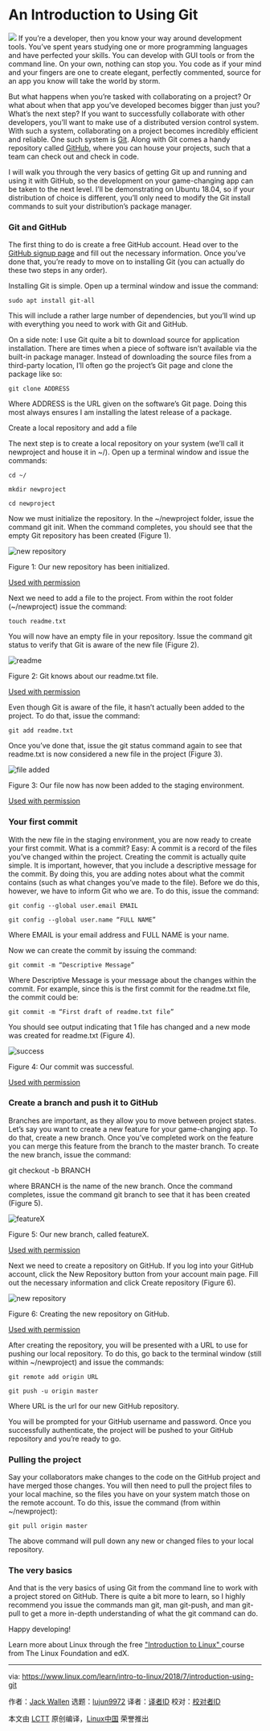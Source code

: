 An Introduction to Using Git
======
![](https://www.linux.com/sites/lcom/files/styles/rendered_file/public/developer-3461405_1920.png?itok=6H3sYe80)
If you’re a developer, then you know your way around development tools. You’ve spent years studying one or more programming languages and have perfected your skills. You can develop with GUI tools or from the command line. On your own, nothing can stop you. You code as if your mind and your fingers are one to create elegant, perfectly commented, source for an app you know will take the world by storm.

But what happens when you’re tasked with collaborating on a project? Or what about when that app you’ve developed becomes bigger than just you? What’s the next step? If you want to successfully collaborate with other developers, you’ll want to make use of a distributed version control system. With such a system, collaborating on a project becomes incredibly efficient and reliable. One such system is [Git][1]. Along with Git comes a handy repository called [GitHub][2], where you can house your projects, such that a team can check out and check in code.

I will walk you through the very basics of getting Git up and running and using it with GitHub, so the development on your game-changing app can be taken to the next level. I’ll be demonstrating on Ubuntu 18.04, so if your distribution of choice is different, you’ll only need to modify the Git install commands to suit your distribution’s package manager.

### Git and GitHub

The first thing to do is create a free GitHub account. Head over to the [GitHub signup page][3] and fill out the necessary information. Once you’ve done that, you’re ready to move on to installing Git (you can actually do these two steps in any order).

Installing Git is simple. Open up a terminal window and issue the command:
```
sudo apt install git-all

```

This will include a rather large number of dependencies, but you’ll wind up with everything you need to work with Git and GitHub.

On a side note: I use Git quite a bit to download source for application installation. There are times when a piece of software isn’t available via the built-in package manager. Instead of downloading the source files from a third-party location, I’ll often go the project’s Git page and clone the package like so:
```
git clone ADDRESS

```

Where ADDRESS is the URL given on the software’s Git page.
Doing this most always ensures I am installing the latest release of a package.

Create a local repository and add a file

The next step is to create a local repository on your system (we’ll call it newproject and house it in ~/). Open up a terminal window and issue the commands:
```
cd ~/

mkdir newproject

cd newproject

```

Now we must initialize the repository. In the ~/newproject folder, issue the command git init. When the command completes, you should see that the empty Git repository has been created (Figure 1).

![new repository][5]

Figure 1: Our new repository has been initialized.

[Used with permission][6]

Next we need to add a file to the project. From within the root folder (~/newproject) issue the command:
```
touch readme.txt

```

You will now have an empty file in your repository. Issue the command git status to verify that Git is aware of the new file (Figure 2).

![readme][8]

Figure 2: Git knows about our readme.txt file.

[Used with permission][6]

Even though Git is aware of the file, it hasn’t actually been added to the project. To do that, issue the command:
```
git add readme.txt

```

Once you’ve done that, issue the git status command again to see that readme.txt is now considered a new file in the project (Figure 3).

![file added][10]

Figure 3: Our file now has now been added to the staging environment.

[Used with permission][6]

### Your first commit

With the new file in the staging environment, you are now ready to create your first commit. What is a commit? Easy: A commit is a record of the files you’ve changed within the project. Creating the commit is actually quite simple. It is important, however, that you include a descriptive message for the commit. By doing this, you are adding notes about what the commit contains (such as what changes you’ve made to the file). Before we do this, however, we have to inform Git who we are. To do this, issue the command:
```
git config --global user.email EMAIL

git config --global user.name “FULL NAME”

```

Where EMAIL is your email address and FULL NAME is your name.

Now we can create the commit by issuing the command:
```
git commit -m “Descriptive Message”

```

Where Descriptive Message is your message about the changes within the commit. For example, since this is the first commit for the readme.txt file, the commit could be:
```
git commit -m “First draft of readme.txt file”

```

You should see output indicating that 1 file has changed and a new mode was created for readme.txt (Figure 4).

![success][12]

Figure 4: Our commit was successful.

[Used with permission][6]

### Create a branch and push it to GitHub

Branches are important, as they allow you to move between project states. Let’s say you want to create a new feature for your game-changing app. To do that, create a new branch. Once you’ve completed work on the feature you can merge this feature from the branch to the master branch. To create the new branch, issue the command:

git checkout -b BRANCH

where BRANCH is the name of the new branch. Once the command completes, issue the command git branch to see that it has been created (Figure 5).

![featureX][14]

Figure 5: Our new branch, called featureX.

[Used with permission][6]

Next we need to create a repository on GitHub. If you log into your GitHub account, click the New Repository button from your account main page. Fill out the necessary information and click Create repository (Figure 6).

![new repository][16]

Figure 6: Creating the new repository on GitHub.

[Used with permission][6]

After creating the repository, you will be presented with a URL to use for pushing our local repository. To do this, go back to the terminal window (still within ~/newproject) and issue the commands:
```
git remote add origin URL

git push -u origin master

```

Where URL is the url for our new GitHub repository.

You will be prompted for your GitHub username and password. Once you successfully authenticate, the project will be pushed to your GitHub repository and you’re ready to go.

### Pulling the project

Say your collaborators make changes to the code on the GitHub project and have merged those changes. You will then need to pull the project files to your local machine, so the files you have on your system match those on the remote account. To do this, issue the command (from within ~/newproject):
```
git pull origin master

```

The above command will pull down any new or changed files to your local repository.

### The very basics

And that is the very basics of using Git from the command line to work with a project stored on GitHub. There is quite a bit more to learn, so I highly recommend you issue the commands man git, man git-push, and man git-pull to get a more in-depth understanding of what the git command can do.

Happy developing!

Learn more about Linux through the free ["Introduction to Linux" ][17]course from The Linux Foundation and edX.

--------------------------------------------------------------------------------

via: https://www.linux.com/learn/intro-to-linux/2018/7/introduction-using-git

作者：[Jack Wallen][a]
选题：[lujun9972](https://github.com/lujun9972)
译者：[译者ID](https://github.com/译者ID)
校对：[校对者ID](https://github.com/校对者ID)

本文由 [LCTT](https://github.com/LCTT/TranslateProject) 原创编译，[Linux中国](https://linux.cn/) 荣誉推出

[a]:https://www.linux.com/users/jlwallen
[1]:https://git-scm.com/
[2]:https://github.com/
[3]:https://github.com/join?source=header-home
[4]:/files/images/git1jpg
[5]:https://www.linux.com/sites/lcom/files/styles/rendered_file/public/git_1.jpg?itok=FKkr5Mrk (new repository)
[6]:https://www.linux.com/licenses/category/used-permission
[7]:/files/images/git2jpg
[8]:https://www.linux.com/sites/lcom/files/styles/rendered_file/public/git_2.jpg?itok=54G9KBHS (readme)
[9]:/files/images/git3jpg
[10]:https://www.linux.com/sites/lcom/files/styles/rendered_file/public/git_3.jpg?itok=KAJwRJIB (file added)
[11]:/files/images/git4jpg
[12]:https://www.linux.com/sites/lcom/files/styles/rendered_file/public/git_4.jpg?itok=qR0ighDz (success)
[13]:/files/images/git5jpg
[14]:https://www.linux.com/sites/lcom/files/styles/rendered_file/public/git_5.jpg?itok=6m9RTWg6 (featureX)
[15]:/files/images/git6jpg
[16]:https://www.linux.com/sites/lcom/files/styles/rendered_file/public/git_6.jpg?itok=d2toRrUq (new repository)
[17]:https://training.linuxfoundation.org/linux-courses/system-administration-training/introduction-to-linux
